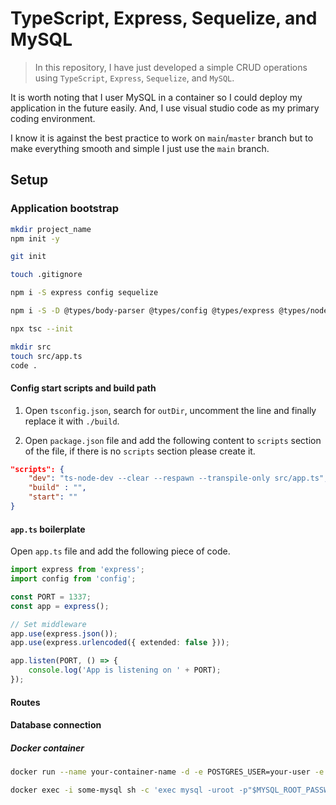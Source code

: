 # TypeScript, Express, Sequelize, and MySQL

> In this repository, I have just developed a simple CRUD operations using `TypeScript`, `Express`, `Sequelize`, and `MySQL`.

It is worth noting that I user MySQL in a container so I could deploy my application in the future easily. And, I use visual studio code as my primary coding environment.

I know it is against the best practice to work on `main`/`master` branch but to make everything smooth and simple I just use the `main` branch.

## Setup

### Application bootstrap

```bash
mkdir project_name
npm init -y

git init

touch .gitignore

npm i -S express config sequelize

npm i -S -D @types/body-parser @types/config @types/express @types/node @types/sequelize ts-node-dev typescript

npx tsc --init

mkdir src
touch src/app.ts
code .
```

#### Config start scripts and build path

1. Open `tsconfig.json`, search for `outDir`, uncomment the line and finally replace it with `./build`.

2. Open `package.json` file and add the following content to `scripts` section of the file, if there is no `scripts` section please create it.

```json
"scripts": {
    "dev": "ts-node-dev --clear --respawn --transpile-only src/app.ts",
    "build" : "",
    "start": ""
}
```

#### `app.ts` boilerplate

Open `app.ts` file and add the following piece of code.

```typescript
import express from 'express';
import config from 'config';

const PORT = 1337;
const app = express();

// Set middleware
app.use(express.json());
app.use(express.urlencoded({ extended: false }));

app.listen(PORT, () => {
    console.log('App is listening on ' + PORT);
});
```

#### Routes

#### Database connection

##### Docker container

```bash
docker run --name your-container-name -d -e POSTGRES_USER=your-user -e POSTGRES_PASSWORD=your-password -p 5432:5432 -v /home/tb/db/pg:/var/lib/postgresql/data postgres:13.4-bullseye
```

```bash
docker exec -i some-mysql sh -c 'exec mysql -uroot -p"$MYSQL_ROOT_PASSWORD"' < /some/path/on/your/host/all-databases.sql
```
